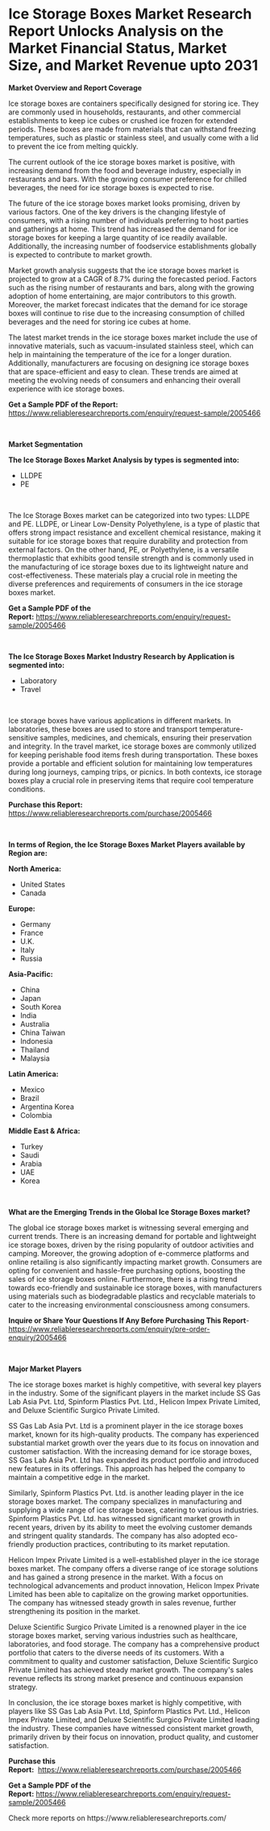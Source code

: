 <p><h1>Ice Storage Boxes Market Research Report Unlocks Analysis on the Market Financial Status, Market Size, and Market Revenue upto 2031</h1></p><p><strong>Market Overview and Report Coverage</strong></p>
<p><p>Ice storage boxes are containers specifically designed for storing ice. They are commonly used in households, restaurants, and other commercial establishments to keep ice cubes or crushed ice frozen for extended periods. These boxes are made from materials that can withstand freezing temperatures, such as plastic or stainless steel, and usually come with a lid to prevent the ice from melting quickly.</p><p>The current outlook of the ice storage boxes market is positive, with increasing demand from the food and beverage industry, especially in restaurants and bars. With the growing consumer preference for chilled beverages, the need for ice storage boxes is expected to rise.</p><p>The future of the ice storage boxes market looks promising, driven by various factors. One of the key drivers is the changing lifestyle of consumers, with a rising number of individuals preferring to host parties and gatherings at home. This trend has increased the demand for ice storage boxes for keeping a large quantity of ice readily available. Additionally, the increasing number of foodservice establishments globally is expected to contribute to market growth.</p><p>Market growth analysis suggests that the ice storage boxes market is projected to grow at a CAGR of 8.7% during the forecasted period. Factors such as the rising number of restaurants and bars, along with the growing adoption of home entertaining, are major contributors to this growth. Moreover, the market forecast indicates that the demand for ice storage boxes will continue to rise due to the increasing consumption of chilled beverages and the need for storing ice cubes at home.</p><p>The latest market trends in the ice storage boxes market include the use of innovative materials, such as vacuum-insulated stainless steel, which can help in maintaining the temperature of the ice for a longer duration. Additionally, manufacturers are focusing on designing ice storage boxes that are space-efficient and easy to clean. These trends are aimed at meeting the evolving needs of consumers and enhancing their overall experience with ice storage boxes.</p></p>
<p><strong>Get a Sample PDF of the Report:</strong> <a href="https://www.reliableresearchreports.com/enquiry/request-sample/2005466">https://www.reliableresearchreports.com/enquiry/request-sample/2005466</a></p>
<p>&nbsp;</p>
<p><strong>Market Segmentation</strong></p>
<p><strong>The Ice Storage Boxes Market Analysis by types is segmented into:</strong></p>
<p><ul><li>LLDPE</li><li>PE</li></ul></p>
<p>&nbsp;</p>
<p><p>The Ice Storage Boxes market can be categorized into two types: LLDPE and PE. LLDPE, or Linear Low-Density Polyethylene, is a type of plastic that offers strong impact resistance and excellent chemical resistance, making it suitable for ice storage boxes that require durability and protection from external factors. On the other hand, PE, or Polyethylene, is a versatile thermoplastic that exhibits good tensile strength and is commonly used in the manufacturing of ice storage boxes due to its lightweight nature and cost-effectiveness. These materials play a crucial role in meeting the diverse preferences and requirements of consumers in the ice storage boxes market.</p></p>
<p><strong>Get a Sample PDF of the Report:</strong>&nbsp;<a href="https://www.reliableresearchreports.com/enquiry/request-sample/2005466">https://www.reliableresearchreports.com/enquiry/request-sample/2005466</a></p>
<p>&nbsp;</p>
<p><strong>The Ice Storage Boxes Market Industry Research by Application is segmented into:</strong></p>
<p><ul><li>Laboratory</li><li>Travel</li></ul></p>
<p>&nbsp;</p>
<p><p>Ice storage boxes have various applications in different markets. In laboratories, these boxes are used to store and transport temperature-sensitive samples, medicines, and chemicals, ensuring their preservation and integrity. In the travel market, ice storage boxes are commonly utilized for keeping perishable food items fresh during transportation. These boxes provide a portable and efficient solution for maintaining low temperatures during long journeys, camping trips, or picnics. In both contexts, ice storage boxes play a crucial role in preserving items that require cool temperature conditions.</p></p>
<p><strong>Purchase this Report:</strong>&nbsp; <a href="https://www.reliableresearchreports.com/purchase/2005466">https://www.reliableresearchreports.com/purchase/2005466</a></p>
<p>&nbsp;</p>
<p><strong>In terms of Region, the Ice Storage Boxes Market Players available by Region are:</strong></p>
<p>
    <p> <strong> North America: </strong>
        <ul>
            <li>United States</li>
            <li>Canada</li>
        </ul>
        </p> 
    <p> <strong> Europe: </strong>
        <ul>
            <li>Germany</li>
            <li>France</li>
            <li>U.K.</li>
            <li>Italy</li>
            <li>Russia</li>
        </ul>
        </p> 
    <p> <strong> Asia-Pacific: </strong>
        <ul>
            <li>China</li>
            <li>Japan</li>
            <li>South Korea</li>
            <li>India</li>
            <li>Australia</li>
            <li>China Taiwan</li>
            <li>Indonesia</li>
            <li>Thailand</li>
            <li>Malaysia</li>
        </ul>
        </p> 
    <p> <strong> Latin America: </strong>
        <ul>
            <li>Mexico</li>
            <li>Brazil</li>
            <li>Argentina Korea</li>
            <li>Colombia</li>
        </ul>
        </p> 
    <p> <strong> Middle East & Africa: </strong>
        <ul>
            <li>Turkey</li>
            <li>Saudi</li>
            <li>Arabia</li>
            <li>UAE</li>
            <li>Korea</li>
        </ul>
    </p>
    </p>
<p>&nbsp;</p>
<p><strong>What are the Emerging Trends in the Global Ice Storage Boxes market?</strong></p>
<p><p>The global ice storage boxes market is witnessing several emerging and current trends. There is an increasing demand for portable and lightweight ice storage boxes, driven by the rising popularity of outdoor activities and camping. Moreover, the growing adoption of e-commerce platforms and online retailing is also significantly impacting market growth. Consumers are opting for convenient and hassle-free purchasing options, boosting the sales of ice storage boxes online. Furthermore, there is a rising trend towards eco-friendly and sustainable ice storage boxes, with manufacturers using materials such as biodegradable plastics and recyclable materials to cater to the increasing environmental consciousness among consumers.</p></p>
<p><strong>Inquire or Share Your Questions If Any Before Purchasing This Report</strong>- <a href="https://www.reliableresearchreports.com/enquiry/pre-order-enquiry/2005466">https://www.reliableresearchreports.com/enquiry/pre-order-enquiry/2005466</a></p>
<p>&nbsp;</p>
<p><strong>Major Market Players</strong></p>
<p><p>The ice storage boxes market is highly competitive, with several key players in the industry. Some of the significant players in the market include SS Gas Lab Asia Pvt. Ltd, Spinform Plastics Pvt. Ltd., Helicon Impex Private Limited, and Deluxe Scientific Surgico Private Limited.</p><p>SS Gas Lab Asia Pvt. Ltd is a prominent player in the ice storage boxes market, known for its high-quality products. The company has experienced substantial market growth over the years due to its focus on innovation and customer satisfaction. With the increasing demand for ice storage boxes, SS Gas Lab Asia Pvt. Ltd has expanded its product portfolio and introduced new features in its offerings. This approach has helped the company to maintain a competitive edge in the market.</p><p>Similarly, Spinform Plastics Pvt. Ltd. is another leading player in the ice storage boxes market. The company specializes in manufacturing and supplying a wide range of ice storage boxes, catering to various industries. Spinform Plastics Pvt. Ltd. has witnessed significant market growth in recent years, driven by its ability to meet the evolving customer demands and stringent quality standards. The company has also adopted eco-friendly production practices, contributing to its market reputation.</p><p>Helicon Impex Private Limited is a well-established player in the ice storage boxes market. The company offers a diverse range of ice storage solutions and has gained a strong presence in the market. With a focus on technological advancements and product innovation, Helicon Impex Private Limited has been able to capitalize on the growing market opportunities. The company has witnessed steady growth in sales revenue, further strengthening its position in the market.</p><p>Deluxe Scientific Surgico Private Limited is a renowned player in the ice storage boxes market, serving various industries such as healthcare, laboratories, and food storage. The company has a comprehensive product portfolio that caters to the diverse needs of its customers. With a commitment to quality and customer satisfaction, Deluxe Scientific Surgico Private Limited has achieved steady market growth. The company's sales revenue reflects its strong market presence and continuous expansion strategy.</p><p>In conclusion, the ice storage boxes market is highly competitive, with players like SS Gas Lab Asia Pvt. Ltd, Spinform Plastics Pvt. Ltd., Helicon Impex Private Limited, and Deluxe Scientific Surgico Private Limited leading the industry. These companies have witnessed consistent market growth, primarily driven by their focus on innovation, product quality, and customer satisfaction.</p></p>
<p><strong>Purchase this Report:</strong>&nbsp;&nbsp;<a href="https://www.reliableresearchreports.com/purchase/2005466">https://www.reliableresearchreports.com/purchase/2005466</a></p>
<p></p>
<p><strong>Get a Sample PDF of the Report:</strong>&nbsp;<a href="https://www.reliableresearchreports.com/enquiry/request-sample/2005466">https://www.reliableresearchreports.com/enquiry/request-sample/2005466</a></p>
<p>Check more reports on https://www.reliableresearchreports.com/</p>